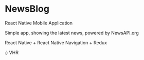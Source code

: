 # NewsBlog
React Native Mobile Application

Simple app, showing the latest news, powered by NewsAPI.org

React Native + React Native Navigation + Redux

:) VHR
